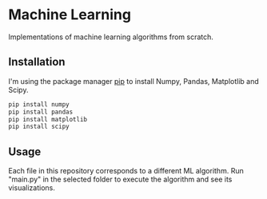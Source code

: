 # Machine Learning
Implementations of machine learning algorithms from scratch.

## Installation

I'm using the package manager [pip](https://pip.pypa.io/en/stable/installing/) to install Numpy, Pandas, Matplotlib and Scipy.

```bash
pip install numpy
pip install pandas
pip install matplotlib
pip install scipy
```

## Usage
Each file in this repository corresponds to a different ML algorithm.
Run "main.py" in the selected folder to execute the algorithm and see its visualizations.
